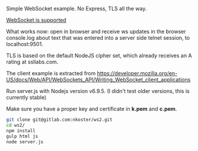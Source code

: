 Simple WebSocket example. No Express, TLS all the way.

[WebSocket is supported](https://tools.ietf.org/html/rfc6455)

What works now: open in browser and receive ws updates in the browser console.log about text that was entered into a server side telnet session, to localhost:9501.

TLS is based on the default NodeJS cipher set, which already receives an A rating at ssllabs.com.

The client example is extracted from https://developer.mozilla.org/en-US/docs/Web/API/WebSockets_API/Writing_WebSocket_client_applications

Run server.js with Nodejs version v6.9.5. (I didn't test older versions, this is currently stable)

Make sure you have a proper key and certificate in **k.pem** and **c.pem**.

```bash
git clone git@gitlab.com:nkoster/ws2.git
cd ws2/
npm install
gulp html js
node server.js
```
